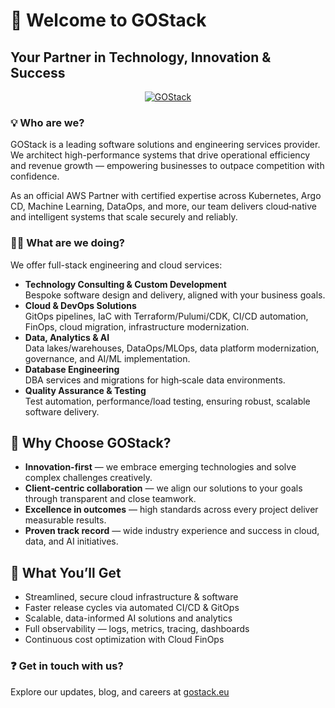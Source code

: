 # 👋 Welcome to GOStack

## **Your Partner in Technology, Innovation & Success**
<div align="center">
  
[![GOStack](https://gostack.eu/wp-content/themes/gostack/assets/images/logo.svg)](https://gostack.eu)

</div>

### 💡 Who are we?

GOStack is a leading software solutions and engineering services provider. We architect high-performance systems that drive operational efficiency and revenue growth — empowering businesses to outpace competition with confidence.

As an official AWS Partner with certified expertise across Kubernetes, Argo CD, Machine Learning, DataOps, and more, our team delivers cloud‑native and intelligent systems that scale securely and reliably.

### 🧑‍💻 What are we doing?

We offer full-stack engineering and cloud services:

- **Technology Consulting & Custom Development**  
  Bespoke software design and delivery, aligned with your business goals.
- **Cloud & DevOps Solutions**  
  GitOps pipelines, IaC with Terraform/Pulumi/CDK, CI/CD automation, FinOps, cloud migration, infrastructure modernization.
- **Data, Analytics & AI**  
  Data lakes/warehouses, DataOps/MLOps, data platform modernization, governance, and AI/ML implementation.
- **Database Engineering**  
  DBA services and migrations for high‑scale data environments.
- **Quality Assurance & Testing**  
  Test automation, performance/load testing, ensuring robust, scalable software delivery.


## 🤝 Why Choose GOStack?

- **Innovation-first** — we embrace emerging technologies and solve complex challenges creatively.
- **Client-centric collaboration** — we align our solutions to your goals through transparent and close teamwork.
- **Excellence in outcomes** — high standards across every project deliver measurable results.
- **Proven track record** — wide industry experience and success in cloud, data, and AI initiatives.


## 📣 What You’ll Get

- Streamlined, secure cloud infrastructure & software  
- Faster release cycles via automated CI/CD & GitOps  
- Scalable, data-informed AI solutions and analytics  
- Full observability — logs, metrics, tracing, dashboards  
- Continuous cost optimization with Cloud FinOps 

### ❓ Get in touch with us?

Explore our updates, blog, and careers at [gostack.eu](https://gostack.eu)
